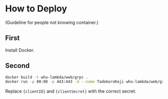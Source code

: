 # How to Deploy

(Guideline for people not knowing container.)

## First

Install Docker.

## Second

```bash
docker build -t whu-lambda/web/grpc .
docker run -p 80:80 -p 443:443 -d --name TadokoroKoji whu-lambda/web/grpc Github:ClientID={clientID} Github:ClientSecret={clientSecret}
```

Replace `{clientID}` and `{clientSecret}` with the correct secret.
